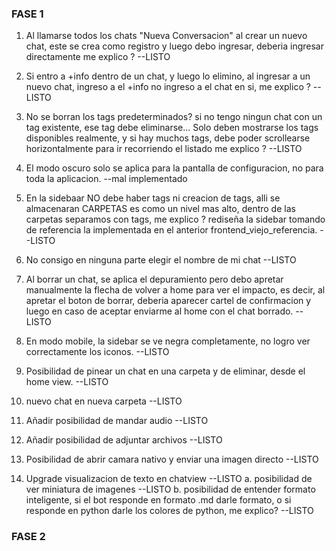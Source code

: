 ### FASE 1

1. Al llamarse todos los chats "Nueva Conversacion" al crear un nuevo chat, este se crea como registro y luego debo ingresar, deberia ingresar directamente me explico ? --LISTO

2. Si entro a +info dentro de un chat, y luego lo elimino, al ingresar a un nuevo chat, ingreso a el +info no ingreso a el chat en si, me explico ? --LISTO

3. No se borran los tags predeterminados? si no tengo ningun chat con un tag existente, ese tag debe eliminarse... Solo deben mostrarse los tags disponibles realmente, y si hay muchos tags, debe poder scrollearse horizontalmente para ir recorriendo el listado me explico ? --LISTO

4. El modo oscuro solo se aplica para la pantalla de configuracion, no para toda la aplicacion. --mal implementado  

5. En la sidebaar NO debe haber tags ni creacion de tags, alli se almacenaran CARPETAS es como un nivel mas alto, dentro de las carpetas separamos con tags, me explico ? rediseña la sidebar tomando de referencia la implementada en el anterior frontend_viejo_referencia. --LISTO

6. No consigo en ninguna parte elegir el nombre de mi chat  --LISTO

7. Al borrar un chat, se aplica el depuramiento pero debo apretar manualmente la flecha de volver a home para ver el impacto, es decir, al apretar el boton de borrar, deberia aparecer cartel de confirmacion y luego en caso de aceptar enviarme al home con el chat borrado. --LISTO

8. En modo mobile, la sidebar se ve negra completamente, no logro ver correctamente los iconos. --LISTO

9. Posibilidad de pinear un chat en una carpeta y de eliminar, desde el home view. --LISTO

10. nuevo chat en nueva carpeta --LISTO

11. Añadir posibilidad de mandar audio --LISTO

12. Añadir posibilidad de adjuntar archivos --LISTO

13. Posibilidad de abrir camara nativo y enviar una imagen directo --LISTO

14. Upgrade visualizacion de texto en chatview  --LISTO
    a. posibilidad de ver miniatura de imagenes  --LISTO
    b. posibilidad de entender formato inteligente, si el bot responde en formato .md darle formato, o si responde en python darle los colores de python, me explico? --LISTO

### FASE 2


